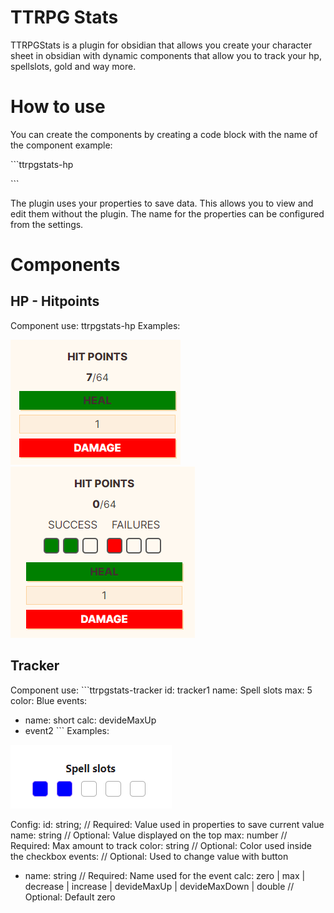# TTRPG Stats 
TTRPGStats is a plugin for obsidian that allows you create your character sheet in obsidian with dynamic components that allow you to track your hp, spellslots, gold and way more.

# How to use
You can create the components by creating a code block with the name of the component example:

 \```ttrpgstats-hp

 \```

 The plugin uses your properties to save data. This allows you to view and edit them without the plugin. The name for the properties can be configured from the settings.

# Components
## HP - Hitpoints
Component use: ttrpgstats-hp
Examples:

![hp component](docs/resources/images/hp.png)
![hp with death save componenent](docs/resources/images/hp-deathsaves.png)


## Tracker
Component use:
\```ttrpgstats-tracker
id: tracker1 
name: Spell slots
max: 5 
color: Blue
events:
  - name: short
    calc: devideMaxUp
  - event2
\```
Examples:

![tracker](docs/resources/images/tracker.png)

Config:
id: string; // Required: Value used in properties to save current value
name: string // Optional: Value displayed on the top
max: number // Required: Max amount to track
color: string // Optional: Color used inside the checkbox
events: // Optional: Used to change value with button
  - name: string // Required: Name used for the event
    calc: zero | max | decrease | increase | devideMaxUp | devideMaxDown | double // Optional: Default zero 